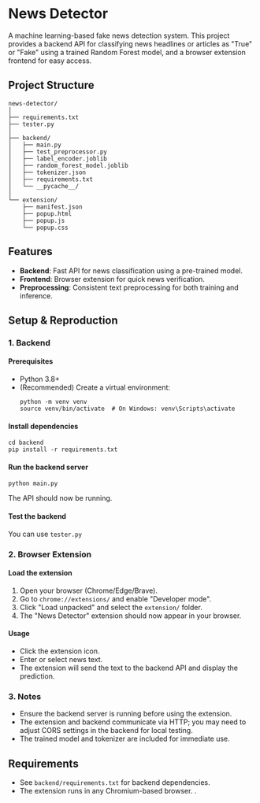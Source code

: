 # News Detector

A machine learning-based fake news detection system. This project provides a backend API for classifying news headlines or articles as "True" or "Fake" using a trained Random Forest model, and a browser extension frontend for easy access.

## Project Structure

```
news-detector/
│
├── requirements.txt             
├── tester.py                       
│
├── backend/
│   ├── main.py                    
│   ├── test_preprocessor.py        
│   ├── label_encoder.joblib       
│   ├── random_forest_model.joblib 
│   ├── tokenizer.json            
│   ├── requirements.txt            
│   └── __pycache__/              
│
└── extension/
    ├── manifest.json              
    ├── popup.html                 
    ├── popup.js                 
    └── popup.css                  
```

## Features

- **Backend**: Fast API for news classification using a pre-trained model.
- **Frontend**: Browser extension for quick news verification.
- **Preprocessing**: Consistent text preprocessing for both training and inference.

## Setup & Reproduction

### 1. Backend

#### Prerequisites

- Python 3.8+
- (Recommended) Create a virtual environment:
  ```
  python -m venv venv
  source venv/bin/activate  # On Windows: venv\Scripts\activate
  ```

#### Install dependencies

```
cd backend
pip install -r requirements.txt
```

#### Run the backend server

```
python main.py
```

The API should now be running.

#### Test the backend

You can use `tester.py` 

### 2. Browser Extension

#### Load the extension

1. Open your browser (Chrome/Edge/Brave).
2. Go to `chrome://extensions/` and enable "Developer mode".
3. Click "Load unpacked" and select the `extension/` folder.
4. The "News Detector" extension should now appear in your browser.

#### Usage

- Click the extension icon.
- Enter or select news text.
- The extension will send the text to the backend API and display the prediction.

### 3. Notes

- Ensure the backend server is running before using the extension.
- The extension and backend communicate via HTTP; you may need to adjust CORS settings in the backend for local testing.
- The trained model and tokenizer are included for immediate use.

## Requirements

- See `backend/requirements.txt` for backend dependencies.
- The extension runs in any Chromium-based browser.
.

